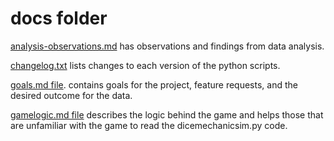 # docs folder

[analysis-observations.md](https://github.com/TechnologyClassroom/dice-mechanic-sim/blob/master/docs/analysis-observations.md)
has observations and findings from data analysis.

[changelog.txt](https://github.com/TechnologyClassroom/dice-mechanic-sim/blob/master/docs/changelog.txt)
lists changes to each version of the python scripts.

[goals.md file](https://github.com/TechnologyClassroom/dice-mechanic-sim/blob/master/docs/goals.md).
contains goals for the project, feature requests, and the desired outcome
for the data.

[gamelogic.md file](https://github.com/TechnologyClassroom/dice-mechanic-sim/blob/master/docs/gamelogic.md)
describes the logic behind the game and helps those that are unfamiliar with
the game to read the dicemechanicsim.py code.
